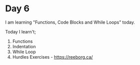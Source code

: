 # Day 6
I am learning "Functions, Code Blocks and While Loops" today.

Today I learn't;
1. Functions
2. Indentation
3. While Loop
4. Hurdles Exercises - https://reeborg.ca/
